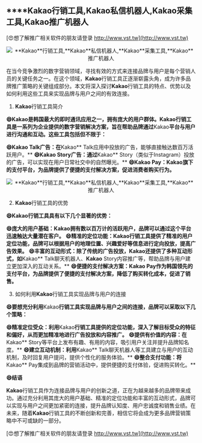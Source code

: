 ## ****Kakao**行销工具,**Kakao**私信机器人,**Kakao**采集工具,**Kakao**推广机器人**

[😍想了解推广相关软件的朋友请登录 http://www.vst.tw](http://www.vst.tw)

 <center><img src="https://vst.tw/MP4/tuiguang/png/7.png" alt="**Kakao**行销工具,**Kakao**私信机器人,**Kakao**采集工具,**Kakao**推广机器人"></center>

在当今竞争激烈的数字营销领域，寻找有效的方式来连接品牌与用户是每个营销人员的关键任务之一。在这个领域，**Kakao**行销工具正逐渐崭露头角，成为许多品牌推广策略的关键组成部分。本文将深入探讨**Kakao**行销工具的特点、优势以及如何利用这些工具来实现品牌与用户之间的有效连接。

1. **Kakao**行销工具简介

**😄**Kakao**是韩国最大的即时通讯应用之一，拥有庞大的用户群体。**Kakao**行销工具是一系列为企业提供的数字营销解决方案，旨在帮助品牌通过**Kakao**平台与用户进行沟通和互动。这些工具包括但不限于：**

**😄**Kakao** Talk广告：在**Kakao** Talk应用中投放的广告，能够直接触达数百万活跃用户。**
**😄**Kakao** Story广告：通过**Kakao** Story（类似于Instagram）投放的广告，可以实现在用户日常社交中的自然曝光。**
**😄**Kakao** Pay：**Kakao**旗下的支付平台，为品牌提供了便捷的支付解决方案，促进消费者购买行为。**

 <center><img src="https://vst.tw/MP4/tuiguang/png/1.png" alt="**Kakao**行销工具,**Kakao**私信机器人,**Kakao**采集工具,**Kakao**推广机器人"></center>

2. **Kakao**行销工具的优势

**😄**Kakao**行销工具具有以下几个显著的优势：**

**😄庞大的用户基础：**Kakao**拥有数以百万计的活跃用户，品牌可以通过这个平台迅速触达大量潜在客户。**
**😄精准的定位功能：**Kakao**行销工具提供了精准的用户定位功能，品牌可以根据用户的地理位置、兴趣爱好等信息进行定向投放，提高广告效果。**
**😄丰富的互动形式：除了传统的广告投放，**Kakao**还提供了多种互动形式，如**Kakao** Talk聊天机器人、**Kakao** Story内容推广等，帮助品牌与用户建立更加深入的互动关系。**
**😄便捷的支付解决方案：**Kakao** Pay作为韩国领先的支付平台，为品牌提供了便捷的支付解决方案，降低了购买转化成本，促进了销售。**

3. 如何利用**Kakao**行销工具实现品牌与用户的连接

**😄要想充分利用**Kakao**行销工具实现品牌与用户之间的连接，品牌可以采取以下几个策略：**

**😄精准定位受众：利用**Kakao**行销工具提供的定位功能，深入了解目标受众的特征和偏好，从而更加精准地进行广告投放和内容推广。**
**😄提供有价值的内容：在**Kakao** Story等平台上发布有趣、有用的内容，吸引用户关注并提升品牌知名度。**
**😄建立互动机制：利用**Kakao** Talk聊天机器人等工具建立与用户的互动机制，及时回复用户提问，提供个性化的服务体验。**
**😄整合支付功能：将**Kakao** Pay集成到品牌的营销活动中，提供便捷的支付体验，促进购买转化。**

**😄结语**

**Kakao**行销工具作为连接品牌与用户的创新之道，正在为越来越多的品牌带来成功。通过充分利用其庞大的用户基础、精准的定位功能和丰富的互动形式，品牌可以实现与用户之间更加紧密的连接，提升品牌认知度、用户忠诚度和销售业绩。在未来，随着**Kakao**行销工具的不断创新和完善，相信它将会成为更多品牌营销策略中不可或缺的一部分。

[😍想了解推广相关软件的朋友请登录 http://www.vst.tw](http://www.vst.tw)



